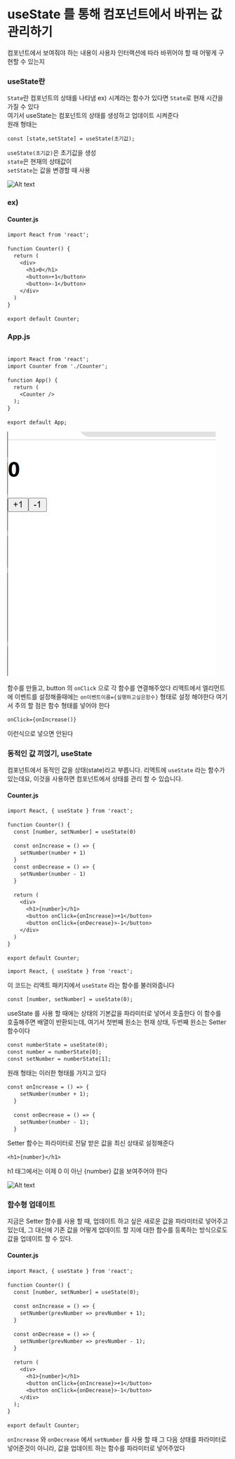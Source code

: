 
# useState 를 통해 컴포넌트에서 바뀌는 값 관리하기

컴포넌트에서 보여줘야 하는 내용이 사용자 인터랙션에 따라 바뀌어야 할 때 어떻게 구현할 수 있는지

### useState란
```State```란 컴포넌트의 상태를 나타냄 ex) 시계라는 함수가 있다면 ```State```로 현재 시간을 가질 수 있다 <br/> 여기서 useState는 컴포넌트의 상태를 생성하고 업데이트 시켜준다
<br/>
원래 형태는

``` JSX
const [state,setState] = useState(초기값);
```
```useState(초기값)```은 초기값을 생성 <br/>
```state```은 현재의 상태값이 <br/>
```setState```는 값을 변경할 때 사용

![Alt text](./img/image-7.png)

### ex)

#### Counter.js

``` JSX
import React from 'react';

function Counter() {
  return (
    <div>
      <h1>0</h1>
      <button>+1</button>
      <button>-1</button>
    </div>
  )
}

export default Counter;
```

### App.js

``` JSX

import React from 'react';
import Counter from './Counter';

function App() {
  return (
    <Counter />
  );  
}

export default App;

```
![Alt text](./img/image-6.png)

함수를 만들고, button 의 ```onClick``` 으로 각 함수를 연결해주었다 리액트에서 엘리먼트에 이벤트를 설정해줄때에는 ```on이벤트이름={실행하고싶은함수}``` 형태로 설정 해야한다
여기서 주의 할 점은 함수 형태를 넣어야 한다
```
onClick={onIncrease()}
```
이런식으로 넣으면 안된다

### 동적인 값 끼얹기, useState
컴포넌트에서 동적인 값을 상태(state)라고 부릅니다. 리액트에 ```useState``` 라는 함수가 있는데요, 이것을 사용하면 컴포넌트에서 상태를 관리 할 수 있습니다. 

#### Counter.js
``` JSX
import React, { useState } from 'react';

function Counter() {
  const [number, setNumber] = useState(0)

  const onIncrease = () => {
    setNumber(number + 1)
  }
  const onDecrease = () => {
    setNumber(number - 1)
  }

  return (
    <div>
      <h1>{number}</h1>
      <button onClick={onIncrease}>+1</button>
      <button onClick={onDecrease}>-1</button>
    </div>
  )
}

export default Counter;
```


``` JSX
import React, { useState } from 'react';
```
이 코드는 리액트 패키지에서 ```useState``` 라는 함수를 불러와줍니다

``` JSX
const [number, setNumber] = useState(0);
```

useState 를 사용 할 때에는 상태의 기본값을 파라미터로 넣어서 호출한다 이 함수를 호출해주면 배열이 반환되는데, 여기서 첫번째 원소는 현재 상태, 두번째 원소는 Setter 함수이다

```JSX
const numberState = useState(0);
const number = numberState[0];
const setNumber = numberState[1];
```
원래 형태는 이러한 형태를 가지고 있다


``` JSX
const onIncrease = () => {
    setNumber(number + 1);
  }

  const onDecrease = () => {
    setNumber(number - 1);
  }
```
Setter 함수는 파라미터로 전달 받은 값을 최신 상태로 설정해준다

``` JSX
<h1>{number}</h1>
```
h1 태그에서는 이제 0 이 아닌 {number} 값을 보여주어야 한다

![Alt text](https://i.imgur.com/8LxuRm1.png)

### 함수형 업데이트

지금은 Setter 함수를 사용 할 때, 업데이트 하고 싶은 새로운 값을 파라미터로 넣어주고 있는데, 그 대신에 기존 값을 어떻게 업데이트 할 지에 대한 함수를 등록하는 방식으로도 값을 업데이트 할 수 있다.

#### Counter.js

```JSX
import React, { useState } from 'react';

function Counter() {
  const [number, setNumber] = useState(0);

  const onIncrease = () => {
    setNumber(prevNumber => prevNumber + 1);
  }

  const onDecrease = () => {
    setNumber(prevNumber => prevNumber - 1);
  }

  return (
    <div>
      <h1>{number}</h1>
      <button onClick={onIncrease}>+1</button>
      <button onClick={onDecrease}>-1</button>
    </div>
  );
}

export default Counter;
```

```onIncrease``` 와 ```onDecrease``` 에서 ```setNumber``` 를 사용 할 때 그 다음 상태를 파라미터로 넣어준것이 아니라, 값을 업데이트 하는 함수를 파라미터로 넣어주었다